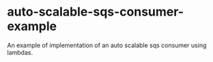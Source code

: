 # auto-scalable-sqs-consumer-example
An example of implementation of an auto scalable sqs consumer using lambdas.
